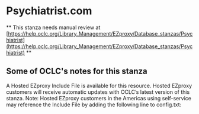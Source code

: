 # Psychiatrist.com
** This stanza needs manual review at [https://help.oclc.org/Library_Management/EZproxy/Database_stanzas/Psychiatrist](https://help.oclc.org/Library_Management/EZproxy/Database_stanzas/Psychiatrist) **

## Some of OCLC's notes for this stanza

A Hosted EZproxy Include File is available for this resource. Hosted EZproxy customers will receive automatic updates with OCLC&rsquo;s latest version of this stanza. Note: Hosted EZproxy customers in the Americas using self-service may reference the Include File by adding the following line to config.txt:

&nbsp;
